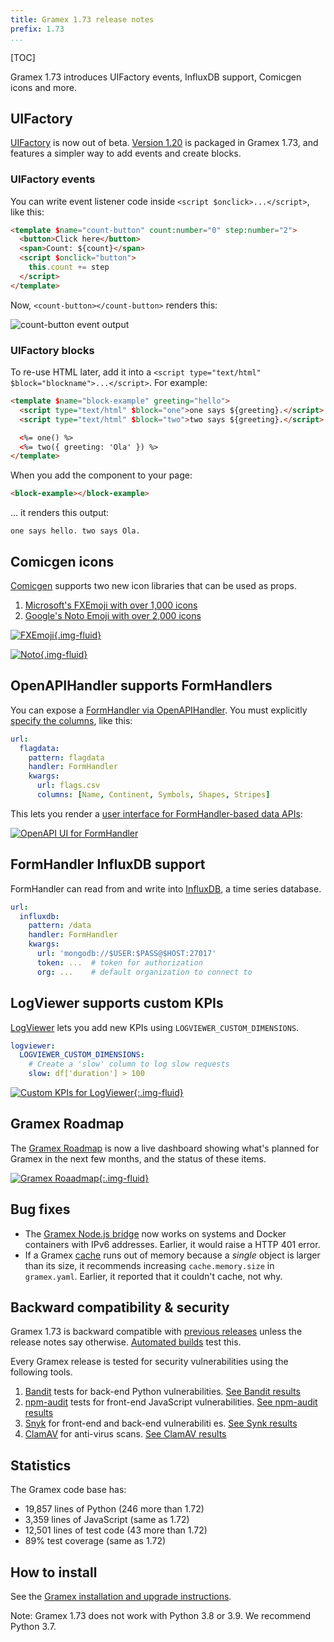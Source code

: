 ```yaml
---
title: Gramex 1.73 release notes
prefix: 1.73
...
```


[TOC]

Gramex 1.73 introduces UIFactory events, InfluxDB support, Comicgen icons and more.


## UIFactory

[UIFactory](../../uifactory/) is now out of beta.
[Version 1.20](https://www.npmjs.com/package/uifactory/v/1.20.0) is packaged in
Gramex 1.73, and features a simpler way to add events and create blocks.

### UIFactory events

You can write event listener code inside `<script $onclick>...</script>`, like this:

```html
<template $name="count-button" count:number="0" step:number="2">
  <button>Click here</button>
  <span>Count: ${count}</span>
  <script $onclick="button">
    this.count += step
  </script>
</template>
```

Now, `<count-button></count-button>` renders this:

![count-button event output](count-button.gif)

### UIFactory blocks

To re-use HTML later, add it into a `<script type="text/html" $block="blockname">...</script>`. For example:

```html
<template $name="block-example" greeting="hello">
  <script type="text/html" $block="one">one says ${greeting}.</script>
  <script type="text/html" $block="two">two says ${greeting}.</script>

  <%= one() %>
  <%= two({ greeting: 'Ola' }) %>
</template>
```

When you add the component to your page:

```html
<block-example></block-example>
```

... it renders this output:

```text
one says hello. two says Ola.
```

## Comicgen icons

[Comicgen](https://gramener.com/comicgen/v1/) supports two new icon libraries that can be used as props.

1. [Microsoft's FXEmoji with over 1,000 icons](https://gramener.com/comicgen/v1/#name=fxemoji)
2. [Google's Noto Emoji with over 2,000 icons](https://gramener.com/comicgen/v1/#name=noto)

[![FXEmoji](fxemoji.png){.img-fluid}](https://gramener.com/comicgen/v1/#name=fxemoji)

[![Noto](noto.png){.img-fluid}](https://gramener.com/comicgen/v1/#name=noto)


## OpenAPIHandler supports FormHandlers

You can expose a [FormHandler via OpenAPIHandler](../../openapihandler/#formhandler-openapis).
You must explicitly [specify the columns](../formhandler/#formhandler-columns), like this:

```yaml
url:
  flagdata:
    pattern: flagdata
    handler: FormHandler
    kwargs:
      url: flags.csv
      columns: [Name, Continent, Symbols, Shapes, Stripes]
```

This lets you render a [user interface for FormHandler-based data APIs](../../openapihandler/example.html):

[![OpenAPI UI for FormHandler](openapi-formhandler.png)](../../openapihandler/example.html)


## FormHandler InfluxDB support

FormHandler can read from and write into [InfluxDB](https://portal.influxdata.com/downloads/), a time series database.

```yaml
url:
  influxdb:
    pattern: /data
    handler: FormHandler
    kwargs:
      url: 'mongodb://$USER:$PASS@$HOST:27017'
      token: ...  # token for authorization
      org: ...    # default organization to connect to
```

## LogViewer supports custom KPIs

[LogViewer](../../logviewer/#add-custom-kpis) lets you add new KPIs using
`LOGVIEWER_CUSTOM_DIMENSIONS`.

```yaml
logviewer:
  LOGVIEWER_CUSTOM_DIMENSIONS:
    # Create a 'slow' column to log slow requests
    slow: df['duration'] > 100
```

[![Custom KPIs for LogViewer](logviewer-custom-kpi.png){:.img-fluid}](../../logviewer/#add-custom-kpis)

## Gramex Roadmap

The [Gramex Roadmap](../../roadmap/) is now a live dashboard showing what's planned for Gramex in
the next few months, and the status of these items.

[![Gramex Roaadmap](roadmap.png){:.img-fluid}](../../roadmap/)

## Bug fixes

- The [Gramex Node.js bridge](../../node/) now works on systems and Docker containers with IPv6
  addresses. Earlier, it would raise a HTTP 401 error.
- If a Gramex [cache](../../cache/) runs out of memory because a *single* object is larger than its
  size, it recommends increasing `cache.memory.size` in `gramex.yaml`. Earlier, it reported that it
  couldn't cache, not why.

## Backward compatibility & security

Gramex 1.73 is backward compatible with [previous releases](../) unless the release notes say otherwise.
[Automated builds](https://travis-ci.com/github/gramener/gramex/builds) test this.

Every Gramex release is tested for security vulnerabilities using the following tools.

1. [Bandit](https://bandit.readthedocs.io/) tests for back-end Python vulnerabilities.
   [See Bandit results](https://github.com/gramener/gramex/blob/master/reports/bandit.txt)
2. [npm-audit](https://docs.npmjs.com/cli/v6/commands/npm-audit) tests for front-end JavaScript vulnerabilities.
   [See npm-audit results](https://github.com/gramener/gramex/blob/master/reports/npm-audit.txt)
3. [Snyk](https://snyk.io/) for front-end and back-end vulnerabiliti  es.
   [See Synk results](https://github.com/gramener/gramex/blob/master/reports/snyk.txt)
4. [ClamAV](https://www.clamav.net/) for anti-virus scans.
   [See ClamAV results](https://github.com/gramener/gramex/blob/master/reports/clamav.txt)

## Statistics

The Gramex code base has:

- 19,857 lines of Python (246 more than 1.72)
- 3,359 lines of JavaScript (same as 1.72)
- 12,501 lines of test code (43 more than 1.72)
- 89% test coverage (same as 1.72)


## How to install

See the [Gramex installation and upgrade instructions](../../install/).

Note: Gramex 1.73 does not work with Python 3.8 or 3.9. We recommend Python 3.7.
